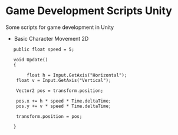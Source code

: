 # Game Development Scripts Unity
Some scripts for game development in Unity

* Basic Character Movement 2D


```
   public float speed = 5;
   
   void Update()
   {

    	float h = Input.GetAxis("Horizontal");
	float v = Input.GetAxis("Vertical");

	Vector2 pos = transform.position;

	pos.x += h * speed * Time.deltaTime;
	pos.y += v * speed * Time.deltaTime;

	transform.position = pos;

   }
```
